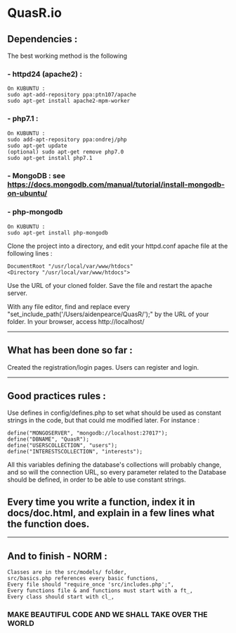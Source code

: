# QuasR.io

## Dependencies :

The best working method is the following

### - httpd24 (apache2) :

```
On KUBUNTU :
sudo apt-add-repository ppa:ptn107/apache
sudo apt-get install apache2-mpm-worker
```

### - php7.1 :

```
On KUBUNTU :
sudo add-apt-repository ppa:ondrej/php
sudo apt-get update
(optional) sudo apt-get remove php7.0
sudo apt-get install php7.1
```

### - MongoDB : see https://docs.mongodb.com/manual/tutorial/install-mongodb-on-ubuntu/

### - php-mongodb

```
On KUBUNTU :
sudo apt-get install php-mongodb
```

Clone the project into a directory, and edit your httpd.conf apache file at the following lines :

```
DocumentRoot "/usr/local/var/www/htdocs"
<Directory "/usr/local/var/www/htdocs">
```

Use the URL of your cloned folder.
Save the file and restart the apache server.

With any file editor, find and replace every "set_include_path('/Users/aidenpearce/QuasR/');" by the URL of your folder.
In your browser, access http://localhost/

____________________________________

## What has been done so far :

Created the registration/login pages.
Users can register and login.

____________________________________

## Good practices rules :

Use defines in config/defines.php to set what should be used as constant strings in the code, but that could me modified later.
For instance :

```
define("MONGOSERVER", "mongodb://localhost:27017");
define("DBNAME", "QuasR");
define("USERSCOLLECTION", "users");
define("INTERESTSCOLLECTION", "interests");
```

All this variables defining the database's collections will probably change, and so will the connection URL, so every parameter related to the Database should be defined, in order to be able to use constant strings.

## Every time you write a function, index it in docs/doc.html, and explain in a few lines what the function does.

____________________________________

## And to finish - NORM :

```
Classes are in the src/models/ folder,
src/basics.php references every basic functions,
Every file should "require_once 'src/includes.php';",
Every functions file & and functions must start with a ft_,
Every class should start with cl_,
```
### MAKE BEAUTIFUL CODE AND WE SHALL TAKE OVER THE WORLD
